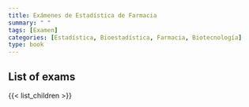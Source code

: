 ```yaml
---
title: Exámenes de Estadística de Farmacia
summary: " " 
tags: [Examen]
categories: [Estadística, Bioestadística, Farmacia, Biotecnología]
type: book
---
```


## List of exams

{{< list_children >}}
